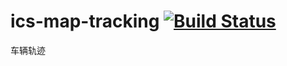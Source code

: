 # ics-map-tracking [![Build Status](https://travis-ci.org/InCar/ics-map-tracking.svg?branch=master)](https://travis-ci.org/InCar/ics-map-tracking)
车辆轨迹 
